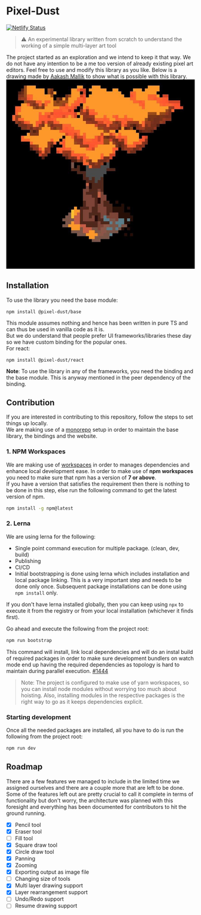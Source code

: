 # Pixel-Dust
[![Netlify Status](https://api.netlify.com/api/v1/badges/9e59fd98-662d-489d-ae72-0ce0f7a19ca3/deploy-status)](https://app.netlify.com/sites/pixel-dust/deploys)

> ⚠️ An experimental library written from scratch to understand the working of a simple multi-layer art tool

The project started as an exploration and we intend to keep it that way. We do not have any intention to be a me too version of already existing pixel art editors. Feel free to use and modify this library as you like. Below is a drawing made by [Aakash Mallik](https://piperunner.in/) to show what is possible with this library.
![image made on pixel dust](./docs/images/sample.jpg)

## Installation
To use the library you need the base module:
```
npm install @pixel-dust/base
```
This module assumes nothing and hence has been written in pure TS and can thus be used in vanilla code as it is.  
But we do understand that people prefer UI frameworks/libraries these day so we have custom binding for the popular ones.  
For react:
```
npm install @pixel-dust/react
```
**Note**: To use the library in any of the frameworks, you need the binding and the base module. This is anyway mentioned in the peer dependency of the binding.

## Contribution
If you are interested in contributing to this repository, follow the steps to set things up locally.  
We are making use of a [monorepo](https://www.atlassian.com/git/tutorials/monorepos) setup in order to maintain the base library, the bindings and the website.

### 1. NPM Workspaces
We are making use of [workspaces](https://docs.npmjs.com/cli/v7/using-npm/workspaces) in order to manages dependencies and enhance local development ease. In order to make use of **npm workspaces** you need to make sure that npm has a version of **7 or above**.  
If you have a version that satisfies the requirement then there is nothing to be done in this step, else run the following command to get the latest version of npm.
```bash
npm install -g npm@latest
```

### 2. Lerna
We are using lerna for the following:
- Single point command execution for multiple package. (clean, dev, build)
- Publishing
- CI/CD
- Initial bootstrapping is done using lerna which includes installation and local package linking. This is a very important step and needs to be done only once. Subsequent package installations can be done using `npm install` only.

If you don't have lerna installed globally, then you can keep using `npx` to execute it from the registry or from your local installation (whichever it finds first).

Go ahead and execute the following from the project root:
```bash
npm run bootstrap
```
This command will install, link local dependencies and will do an instal build of required packages in order to make sure development bundlers on watch mode end up having the required dependencies as topology is hard to maintain during parallel execution. [#1444](/home/humble_d/.npm/_logs/2021-09-06T19_13_19_598Z-debug.log)
> Note: The project is configured to make use of yarn workspaces, so you can install node modules without worrying too much about hoisting. Also, installing modules in the respective packages is the right way to go as it keeps dependencies explicit.  

### Starting development
Once all the needed packages are installed, all you have to do is run the following from the project root:
```bash
npm run dev
```

## Roadmap
There are a few features we managed to include in the limited time we assigned ourselves and there are a couple more that are left to be done. Some of the features left out are pretty crucial to call it complete in terms of functionality but don't worry, the architecture was planned with this foresight and everything has been documented for contributors to hit the ground running.
- [x] Pencil tool
- [x] Eraser tool
- [ ] Fill tool
- [x] Square draw tool
- [x] Circle draw tool
- [x] Panning
- [x] Zooming
- [x] Exporting output as image file
- [ ] Changing size of tools
- [x] Multi layer drawing support
- [x] Layer rearrangement support
- [ ] Undo/Redo support
- [ ] Resume drawing support 